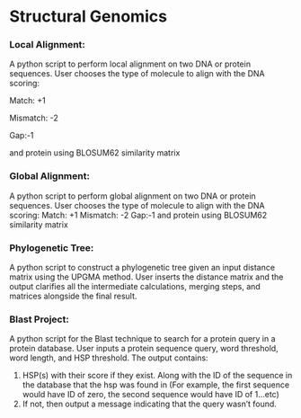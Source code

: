 # Structural Genomics


### Local Alignment:

A python script to perform local alignment on two DNA or protein sequences.
User chooses the type of molecule to align with the DNA scoring:

Match: +1

Mismatch: -2

Gap:-1

and protein using BLOSUM62 similarity matrix


### Global Alignment:

A python script to perform global alignment on two DNA or protein sequences.
User chooses the type of molecule to align with the DNA scoring:
Match: +1
Mismatch: -2
Gap:-1
and protein using BLOSUM62 similarity matrix


### Phylogenetic Tree:

A python script to construct a phylogenetic tree given an input distance matrix using the UPGMA method.
User inserts the distance matrix and the output clarifies all the intermediate calculations, merging steps, and matrices alongside the final result.


### Blast Project:

A python script for the Blast technique to search for a protein query in a protein database.
User inputs a protein sequence query, word threshold, word length, and HSP threshold.
The output contains:
1. HSP(s) with their score if they exist. Along with the ID of the sequence in the database that the hsp was found in (For example, the first sequence would have ID of zero, the second sequence would have ID of 1...etc)
2. If not, then output a message indicating that the query wasn’t found.
